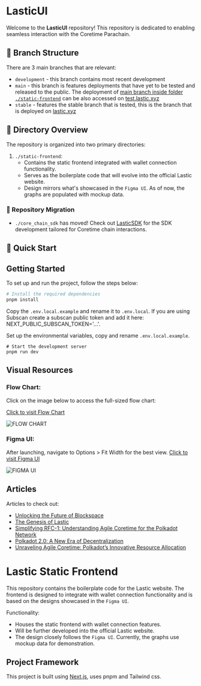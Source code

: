 # LasticUI

Welcome to the **LasticUI** repository! This repository is dedicated to enabling seamless interaction with the Coretime Parachain.

## 🌿 Branch Structure

There are 3 main branches that are relevant:

- `development` - this branch contains most recent development
- `main` - this branch is features deployments that have yet to be tested and released to the public. The deployment of [main branch inside folder `./static-frontend`](https://github.com/LasticXYZ/LasticUI/tree/main/static_frontend) can be also accessed on [test.lastic.xyz](https://test.lastic.xyz/)
- `stable` - features the stable branch that is tested, this is the branch that is deployed on [lastic.xyz](https://lastic.xyz/)

## 📁 Directory Overview

The repository is organized into two primary directories:

1. `./static-frontend`:
   - Contains the static frontend integrated with wallet connection functionality.
   - Serves as the boilerplate code that will evolve into the official Lastic website.
   - Design mirrors what's showcased in the `Figma UI`. As of now, the graphs are populated with mockup data.

### 🚚 Repository Migration

- `./core_chain_sdk` has moved! Check out [LasticSDK](https://github.com/LasticXYZ/lastic-sdk) for the SDK development tailored for Coretime chain interactions.

## 🚀 Quick Start

## Getting Started

To set up and run the project, follow the steps below:

```bash
# Install the required dependencies
pnpm install
```

Copy the `.env.local.example` and rename it to `.env.local`. If you are using Subscan create a subscan public token and add it here: NEXT_PUBLIC_SUBSCAN_TOKEN='...'.

Set up the environmental variables, copy and rename `.env.local.example`.

```
# Start the development server
pnpm run dev
```


## Visual Resources

### Flow Chart:

Click on the image below to access the full-sized flow chart:

[Click to visit Flow Chart](https://www.figma.com/file/aFn15lyvti5hqLJBNUDZlU/Lastic-Flow-Chart-%231?type=whiteboard&node-id=0%3A1&t=ZiWNv9gRsH68D5Km-1)

![FLOW CHART](https://github.com/LasticXYZ/LasticUI/assets/30662672/a08dd7b3-bc14-4d51-9689-75bac7895b26)

### Figma UI:

After launching, navigate to Options > Fit Width for the best view.
[Click to visit Figma UI](https://www.figma.com/embed?embed_host=share&url=https%3A%2F%2Fwww.figma.com%2Fproto%2FYzHexLzhb9Q4FPkM19cl1y%2FLastic%3Fpage-id%3D0%253A1%26type%3Ddesign%26node-id%3D203-897%26viewport%3D1012%252C165%252C0.06%26t%3DFBfVL9tIBH4OQJ1A-1%26scaling%3Dmin-zoom%26starting-point-node-id%3D203%253A897%26mode%3Ddesign)

![FIGMA UI](https://github.com/LasticXYZ/LasticUI/assets/30662672/442e1f73-8bd9-48a2-8139-1057ec2dddd1)

## Articles

Articles to check out:

- [Unlocking the Future of Blockspace](https://medium.com/lastic-marketplace/unlocking-the-future-of-blockspace-introducing-lastic-9036b9d6637)
- [The Genesis of Lastic](https://medium.com/lastic-marketplace/the-genesis-of-lastic-a-coretime-marketplace-for-polkadot-75130e40306c)
- [Simplifying RFC-1: Understanding Agile Coretime for the Polkadot Network](https://medium.com/lastic-marketplace/the-genesis-of-lastic-a-coretime-marketplace-for-polkadot-75130e40306c)
- [Polkadot 2.0: A New Era of Decentralization](https://medium.com/lastic-marketplace/polkadot-2-0-a-new-era-of-decentralization-d5626a6e63e5)
- [Unraveling Agile Coretime: Polkadot’s Innovative Resource Allocation](https://medium.com/lastic-marketplace/unraveling-agile-coretime-polkadots-innovative-resource-allocation-2c025d0daa59)

# Lastic Static Frontend

This repository contains the boilerplate code for the Lastic website. The frontend is designed to integrate with wallet connection functionality and is based on the designs showcased in the `Figma UI`.

Functionality:

- Houses the static frontend with wallet connection features.
- Will be further developed into the official Lastic website.
- The design closely follows the `Figma UI`. Currently, the graphs use mockup data for demonstration.

## Project Framework

This project is built using [Next.js](https://nextjs.org/), uses pnpm and Tailwind css.
